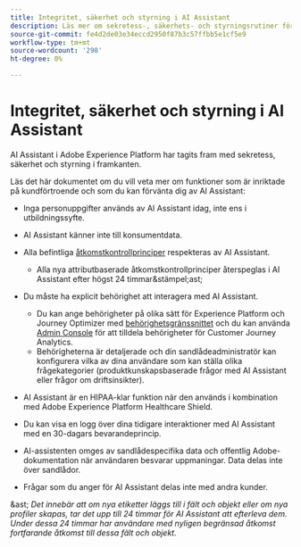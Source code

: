 ```yaml
---
title: Integritet, säkerhet och styrning i AI Assistant
description: Läs mer om sekretess-, säkerhets- och styrningsrutiner för AI Assistant.
source-git-commit: fe4d2de03e34eccd2950f87b3c57ffbb5e1cf5e9
workflow-type: tm+mt
source-wordcount: '298'
ht-degree: 0%

---
```


# Integritet, säkerhet och styrning i AI Assistant

AI Assistant i Adobe Experience Platform har tagits fram med sekretess, säkerhet och styrning i framkanten.

Läs det här dokumentet om du vill veta mer om funktioner som är inriktade på kundförtroende och som du kan förvänta dig av AI Assistant:

* Inga personuppgifter används av AI Assistant idag, inte ens i utbildningssyfte.
* AI Assistant känner inte till konsumentdata.
* Alla befintliga [åtkomstkontrollprinciper](https://experienceleague.adobe.com/en/docs/experience-platform/access-control/home) respekteras av AI Assistant.

   * Alla nya attributbaserade åtkomstkontrollprinciper återspeglas i AI Assistant efter högst 24 timmar&amp;stämpel;ast;

* Du måste ha explicit behörighet att interagera med AI Assistant.

   * Du kan ange behörigheter på olika sätt för Experience Platform och Journey Optimizer med [behörighetsgränssnittet](https://experienceleague.adobe.com/en/docs/experience-platform/access-control/abac/permissions-ui/browse) och du kan använda [Admin Console](https://experienceleague.adobe.com/en/docs/experience-platform/access-control/ui/browse) för att tilldela behörigheter för Customer Journey Analytics.
   * Behörigheterna är detaljerade och din sandlådeadministratör kan konfigurera vilka av dina användare som kan ställa olika frågekategorier (produktkunskapsbaserade frågor med AI Assistant eller frågor om driftsinsikter).

* AI Assistant är en HIPAA-klar funktion när den används i kombination med Adobe Experience Platform Healthcare Shield.
* Du kan visa en logg över dina tidigare interaktioner med AI Assistant med en 30-dagars bevarandeprincip.
* AI-assistenten omges av sandlådespecifika data och offentlig Adobe-dokumentation när användaren besvarar uppmaningar. Data delas inte över sandlådor.
* Frågar som du anger för AI Assistant delas inte med andra kunder.

&amp;ast; *Det innebär att om nya etiketter läggs till i fält och objekt eller om nya profiler skapas, tar det upp till 24 timmar för AI Assistant att efterleva dem. Under dessa 24 timmar har användare med nyligen begränsad åtkomst fortfarande åtkomst till dessa fält och objekt.*
